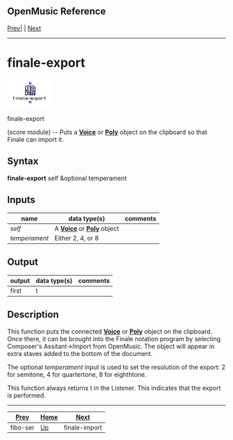 OpenMusic Reference  
---  
[Prev](fibo-ser)| | [Next](finale-import)  
  
* * *

# finale-export

![](figures/functions/score/finale-export.png)

  
  
finale-export  
  
(score module) \-- Puts a [**Voice**](voice) or [**Poly**](poly)
object on the clipboard so that Finale can import it.  

## Syntax

   **finale-export**  self &optional temperament  

## Inputs

name| data type(s)| comments  
---|---|---  
  _self_ |  A [**Voice**](voice) or [**Poly**](poly) object|  
  _temperament_ |  Either 2, 4, or 8|  
  
## Output

output| data type(s)| comments  
---|---|---  
first| t|  
  
## Description

This function puts the connected [**Voice**](voice) or
[**Poly**](poly) object on the clipboard. Once there, it can be brought
into the Finale notation program by selecting Composer's Assitant->Import from
OpenMusic. The object will appear in extra staves added to the bottom of the
document.

The optional  _temperament_  input is used to set the resolution of the
export: 2 for semitone, 4 for quartertone, 8 for eighthtone.

This function always returns t in the Listener. This indicates that the export
is performed.

* * *

[Prev](fibo-ser)| [Home](index)| [Next](finale-import)  
---|---|---  
fibo-ser| [Up](funcref.main)| finale-import

